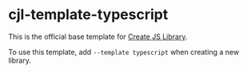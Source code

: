 # cjl-template-typescript

This is the official base template for [Create JS Library](https://github.com/pethersonmoreno/create-libjs).

To use this template, add `--template typescript` when creating a new library.
